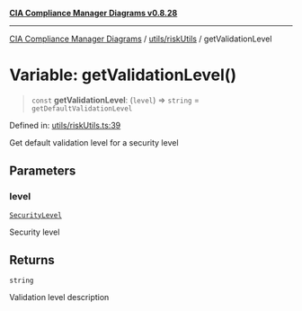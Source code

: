 [**CIA Compliance Manager Diagrams v0.8.28**](../../../README.md)

***

[CIA Compliance Manager Diagrams](../../../modules.md) / [utils/riskUtils](../README.md) / getValidationLevel

# Variable: getValidationLevel()

> `const` **getValidationLevel**: (`level`) => `string` = `getDefaultValidationLevel`

Defined in: [utils/riskUtils.ts:39](https://github.com/Hack23/cia-compliance-manager/blob/7619f76b35999bc4eb3f6ff6c1e77c13be78f250/src/utils/riskUtils.ts#L39)

Get default validation level for a security level

## Parameters

### level

[`SecurityLevel`](../../../types/cia/type-aliases/SecurityLevel.md)

Security level

## Returns

`string`

Validation level description
